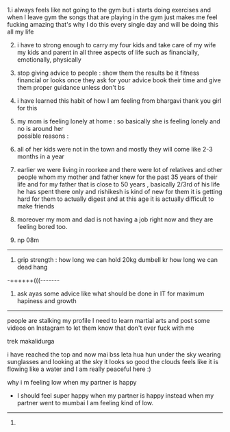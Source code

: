 1.i always feels like not going to the gym but i starts doing exercises and when I leave gym the songs that are playing in the gym just makes me feel fucking amazing that's why I do this every single day and will be doing this all my life  
  
  
2. i have to strong enough to carry my four kids and take care of my wife my kids and parent in all three aspects of life such as financially, emotionally, physically  
  
3. stop giving advice to people : show them the results be it fitness financial or looks once they ask for your advice book their time and give them proper guidance unless don't bs  
  
4. i have learned this habit of how I am feeling from bhargavi thank you girl for this  
  
5. my mom is feeling lonely at home : so basically she is feeling lonely and no is around her  
possible reasons :  
1. all of her kids were not in the town and mostly they will come like 2-3 months in a year  
2. earlier we were living in roorkee and there were lot of relatives and other people whom my mother and father knew for the past 35 years of their life and for my father that is close to 50 years , basically 2/3rd of his life he has spent there only and rishikesh is kind of new for them it is getting hard for them to actually digest and at this age it is actually difficult to make friends  
  
3. moreover my mom and dad is not having a job right now and they are feeling bored too.  
4. np 08m  
  
--------------  
1. grip strength : how long we can hold 20kg dumbell kr how long we can dead hang  
  
  
-++++++(((-------  
  
1. ask ayas some advice like what should be done in IT for maximum hapiness and growth  
  
-----------------  
people are stalking my profile I need to learn martial arts and post some videos on Instagram to let them know that don't ever fuck with me  
  
  
  
trek makalidurga  
  
i have reached the top and now mai bss leta hua hun under the sky wearing sunglasses and looking at the sky it looks so good the clouds feels like it is flowing like a water and I am really peaceful here :)  
  
  
  
  
why i m feeling low when my partner is happy  
  
- I should feel super happy when my partner is happy instead when my partner went to mumbai I am feeling kind of low.  
  
  
_____________________________________________________  
  
1.